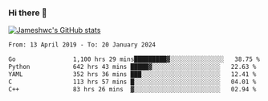 ### Hi there 👋

[![Jameshwc's GitHub stats](https://github-readme-stats.vercel.app/api?username=jameshwc)](https://github.com/anuraghazra/github-readme-stats)

<!--START_SECTION:waka-->

```txt
From: 13 April 2019 - To: 20 January 2024

Go                1,100 hrs 29 mins█████████▓░░░░░░░░░░░░░░░   38.75 %
Python            642 hrs 43 mins █████▓░░░░░░░░░░░░░░░░░░░   22.63 %
YAML              352 hrs 36 mins ███░░░░░░░░░░░░░░░░░░░░░░   12.41 %
C                 113 hrs 57 mins █░░░░░░░░░░░░░░░░░░░░░░░░   04.01 %
C++               83 hrs 26 mins  ▓░░░░░░░░░░░░░░░░░░░░░░░░   02.94 %
```

<!--END_SECTION:waka-->